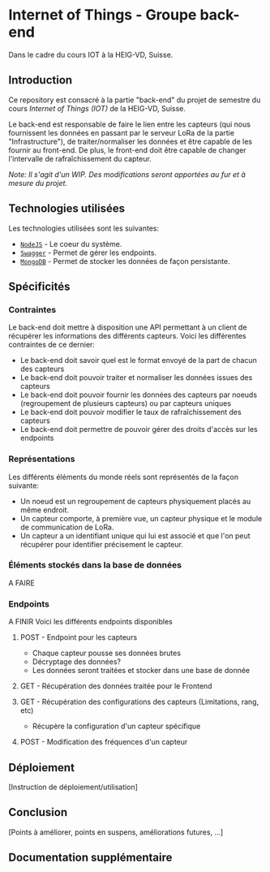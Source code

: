 # Internet of Things - Groupe back-end
Dans le cadre du cours IOT à la HEIG-VD, Suisse.

## Introduction
Ce repository est consacré à la partie "back-end" du projet de semestre du cours
*Internet of Things (IOT)* de la HEIG-VD, Suisse.

Le back-end est responsable de faire le lien entre les capteurs (qui nous
fournissent les données en passant par le serveur LoRa de la partie
"Infrastructure"), de traiter/normaliser les données et être capable de les
fournir au front-end. De plus, le front-end doit être capable de changer
l'intervalle de rafraîchissement du capteur.

*Note: Il s'agit d'un WIP. Des modifications seront apportées au fur et à mesure
du projet.*

## Technologies utilisées
Les technologies utilisées sont les suivantes:

* [`NodeJS`](https://nodejs.org/) - Le coeur du système.
* [`Swagger`](https://swagger.io/) - Permet de gérer les endpoints.
* [`MongoDB`](https://www.mongodb.com/) - Permet de stocker les données de façon
persistante.

## Spécificités

### Contraintes
Le back-end doit mettre à disposition une API permettant à un client de récupérer
les informations des différents capteurs. Voici les différentes contraintes de ce
dernier:

* Le back-end doit savoir quel est le format envoyé de la part de chacun des
capteurs
* Le back-end doit pouvoir traiter et normaliser les données issues des capteurs
* Le back-end doit pouvoir fournir les données des capteurs par noeuds
(regroupement de plusieurs capteurs) ou par capteurs uniques
* Le back-end doit pouvoir modifier le taux de rafraîchissement des capteurs
* Le back-end doit permettre de pouvoir gérer des droits d'accès sur les endpoints

### Représentations
Les différents éléments du monde réels sont représentés de la façon suivante:

* Un noeud est un regroupement de capteurs physiquement placés au même endroit.
* Un capteur comporte, à première vue, un capteur physique et le module de
communication de LoRa.
* Un capteur a un identifiant unique qui lui est associé et que l'on peut
récupérer pour identifier précisement le capteur.

### Éléments stockés dans la base de données
A FAIRE


### Endpoints
A FINIR
Voici les différents endpoints disponibles

1. POST - Endpoint pour les capteurs
    * Chaque capteur pousse ses données brutes
    * Décryptage des données?
    * Les données seront traitées et stocker dans une base de donnée

2. GET - Récupération des données traitée pour le Frontend

3. GET - Récupération des configurations des capteurs (Limitations, rang, etc)
    * Récupère la configuration d'un capteur spécifique

4. POST - Modification des fréquences d'un capteur

## Déploiement
[Instruction de déploiement/utilisation]

## Conclusion
[Points à améliorer, points en suspens, améliorations futures, ...]

## Documentation supplémentaire
